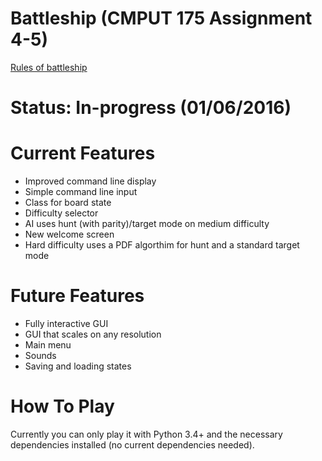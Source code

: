 # Battleship (CMPUT 175 Assignment 4-5)
  [Rules of battleship](https://en.wikipedia.org/wiki/Battleship_(game))
  
# Status: In-progress (01/06/2016)

# Current Features
- Improved command line display
- Simple command line input
- Class for board state
- Difficulty selector
- AI uses hunt (with parity)/target mode on medium difficulty
- New welcome screen
- Hard difficulty uses a PDF algorthim for hunt and a standard target mode

# Future Features
- Fully interactive GUI
- GUI that scales on any resolution
- Main menu
- Sounds
- Saving and loading states

# How To Play

Currently you can only play it with Python 3.4+ and the necessary dependencies installed (no current dependencies needed).
